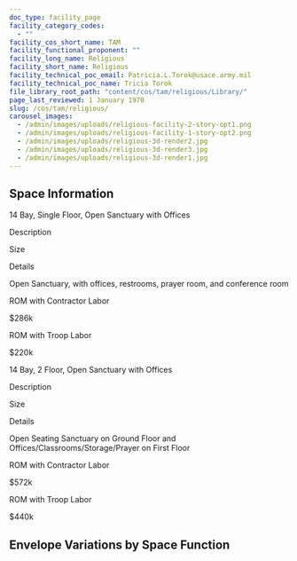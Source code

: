 ```yaml
---
doc_type: facility_page
facility_category_codes:
  - ""
facility_cos_short_name: TAM
facility_functional_proponent: ""
facility_long_name: Religious
facility_short_name: Religious
facility_technical_poc_email: Patricia.L.Torok@usace.army.mil
facility_technical_poc_name: Tricia Torok
file_library_root_path: "content/cos/tam/religious/Library/"
page_last_reviewed: 1 January 1970
slug: /cos/tam/religious/
carousel_images:
  - /admin/images/uploads/religious-facility-2-story-opt1.png
  - /admin/images/uploads/religious-facility-1-story-opt2.png
  - /admin/images/uploads/religious-3d-render2.jpg
  - /admin/images/uploads/religious-3d-render3.jpg
  - /admin/images/uploads/religious-3d-render1.jpg
---
```


## Space Information

14 Bay, Single Floor, Open Sanctuary with Offices

Description

Size

Details

Open Sanctuary, with offices, restrooms, prayer room, and conference room

ROM with Contractor Labor

\$286k

ROM with Troop Labor

\$220k

14 Bay, 2 Floor, Open Sanctuary with Offices

Description

Size

Details

Open Seating Sanctuary on Ground Floor and Offices/Classrooms/Storage/Prayer on First Floor

ROM with Contractor Labor

\$572k

ROM with Troop Labor

\$440k

## Envelope Variations by Space Function
